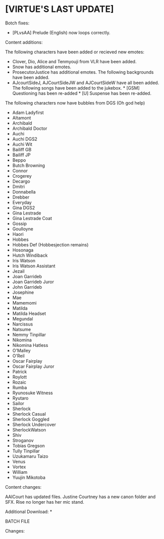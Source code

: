 # [VIRTUE'S LAST UPDATE]

Botch fixes:
  * [PLvsAA] Prelude (English) now loops correctly.

  
Content additions:

The following characters have been added or recieved new emotes:
   * Clover, Dio, Alice and Tenmyouji from VLR have been added.
   * Snow has additional emotes.
   * ProsecutorJustice has additional emotes.
The following backgrounds have been added.
   * AJcourtSideJ, AJCourtSideJW and AJCourtSideW have all been added.
The following songs have been added to the jukebox.
    * [GSM] Questioning has been re-added
    * [U] Suspense has been re-added.

The following characters now have bubbles from DGS (Oh god help)
   * Adam Ladyfirst
   * Altamont
   * Archibald
   * Archibald Doctor
   * Auchi
   * Auchi DGS2
   * Auchi Wit
   * Bailiff GB
   * Bailiff JP
   * Beppo
   * Butch Browning
   * Connor
   * Crogerey
   * Decargo
   * Dmitri
   * Donnabella
   * Drebber
   * Everyday
   * Gina DGS2
   * Gina Lestrade
   * Gina Lestrade Coat
   * Gossip
   * Goulloyne
   * Haori
   * Hobbes
   * Hobbes Def (Hobbesjection remains)
   * Hosonaga
   * Hutch Windiback
   * Iris Watson
   * Iris Watson Assistant
   * Jezail
   * Joan Garrideb
   * Joan Garrideb Juror
   * John Garrideb
   * Josephine
   * Mae
   * Mamemomi
   * Matilda
   * Matilda Headset
   * Megundal 
   * Narcissus
   * Natsume
   * Nemmy Tinpillar
   * Nikomina
   * Nikomina Hatless
   * O'Malley
   * O'Reil
   * Oscar Fairplay
   * Oscar Fairplay Juror
   * Patrick
   * Roylott  
   * Rozaic
   * Rumba
   * Ryunosuke Witness
   * Ryutaro
   * Sailor
   * Sherlock
   * Sherlock Casual
   * Sherlock Goggled
   * Sherlock Undercover
   * SherlockWatson
   * Shiv
   * Stroganov
   * Tobias Gregson
   * Tully Tinpillar
   * Uzukamaru Taizo
   * Venus
   * Vortex
   * William
   * Yuujin Mikotoba

Content changes:

AAICourt has updated files.
Justine Courtney has a new canon folder and SFX.
Rise no longer has her mic stand. 


Additional Download:
  * 
 
BATCH FILE

  
Changes:
